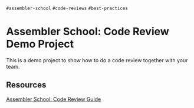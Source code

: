 `#assembler-school` `#code-reviews` `#best-practices`

# Assembler School: Code Review Demo Project

This is a demo project to show how to do a code review together with your team.

## Resources

[Assembler School: Code Review Guide](https://github.com/assembler-school/code-review-best-practices)
